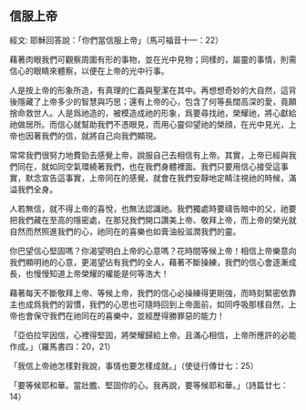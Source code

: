 ## 信服上帝 ##

經文: 耶穌回答說：「你們當信服上帝」（馬可福音十一：22）



藉著肉眼我們可觀察周圍有形的事物，並在光中見物；同樣的，屬靈的事情，則需信心的眼睛來體察，以便在上帝的光中行事。

人是按上帝的形象所造，有真理的仁義與聖潔在其中。再想想奇妙的大自然，這背後隱藏了上帝多少的智慧與巧思；還有上帝的心，包含了何等長闊高深的愛，竟願捨命救世人。人是爲祂造的，被模造成祂的形象，爲要尋找祂，榮耀祂，將心獻給祂做居所。而信心就幫助我們不憑眼見，而用心靈仰望祂的榮顔，在光中見光，上帝也因著我們的信，就將自己向我們顯現。

常常我們很努力地費勁去感覺上帝，說服自己去相信有上帝。其實，上帝已經與我們同在，就如同空氣環繞著我們，也在我們身體裡面。我們只要用信心接受這事實，默念宣告這事實，上帝同在的感覺，就會在我們安靜地定睛注視祂的時候，滿溢我們全身。

人若無信，就不得上帝的喜悅，也無法認識祂。我們獨處時要禱告暗中的父，祂要把我們藏在至高的隱密處，在那兒我們開口讚美上帝、敬拜上帝，而上帝的榮光就自然而然照進我們的心，祂同在的喜樂也如膏油般滋潤我們的靈。

你巴望信心堅固嗎？你渴望明白上帝的心意嗎？花時間等候上帝！相信上帝樂意向我們顯明祂的心意，更渴望佔有我們的全人，藉著不斷操練，我們的信心會逐漸成長，也慢慢知道上帝榮耀的權能是何等浩大！

藉著每天不斷敬拜上帝、等候上帝，我們的信心必操練得更剛強，而時刻緊密依靠主也成爲我們的習慣，我們的心思也可隨時回到上帝面前，如同呼吸那樣自然，上帝也會保守我們在祂同在的喜樂中，並經歷得勝罪惡的能力！

「亞伯拉罕因信，心裡得堅固，將榮耀歸給上帝。且滿心相信，上帝所應許的必能作成。」（羅馬書四：20，21）

「我信上帝祂怎樣對我說，事情也要怎樣成就。」（使徒行傳廿七：25）

「要等候耶和華。當壯膽、堅固你的心。我再說，要等候耶和華。」（詩篇廿七：14）
